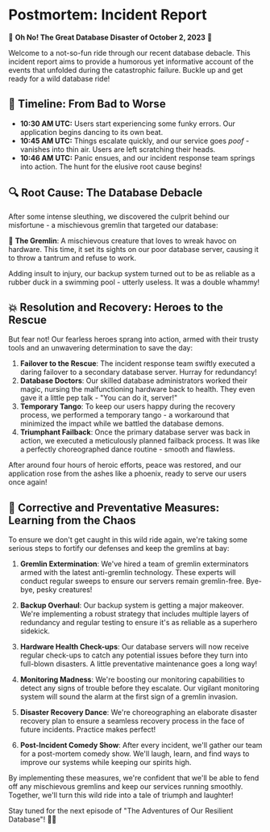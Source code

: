 # Postmortem: Incident Report

🚨 **Oh No! The Great Database Disaster of October 2, 2023** 🚨

Welcome to a not-so-fun ride through our recent database debacle.
This incident report aims to provide a humorous yet informative account of the events that unfolded during the catastrophic failure.
Buckle up and get ready for a wild database ride!

## 📅 Timeline: From Bad to Worse

-   **10:30 AM UTC:** Users start experiencing some funky errors. Our application begins dancing to its own beat.
-   **10:45 AM UTC:** Things escalate quickly, and our service goes _poof_ - vanishes into thin air. Users are left scratching their heads.
-   **10:46 AM UTC:** Panic ensues, and our incident response team springs into action. The hunt for the elusive root cause begins!

## 🔍 Root Cause: The Database Debacle

After some intense sleuthing, we discovered the culprit behind our misfortune - a mischievous gremlin that targeted our database:

👾 **The Gremlin**: A mischievous creature that loves to wreak havoc on hardware. This time, it set its sights on our poor database server, causing it to throw a tantrum and refuse to work.

Adding insult to injury, our backup system turned out to be as reliable as a rubber duck in a swimming pool - utterly useless. It was a double whammy!

## 💥 Resolution and Recovery: Heroes to the Rescue

But fear not! Our fearless heroes sprang into action, armed with their trusty tools and an unwavering determination to save the day:

1. **Failover to the Rescue**: The incident response team swiftly executed a daring failover to a secondary database server. Hurray for redundancy!
2. **Database Doctors**: Our skilled database administrators worked their magic, nursing the malfunctioning hardware back to health. They even gave it a little pep talk - "You can do it, server!"
3. **Temporary Tango**: To keep our users happy during the recovery process, we performed a temporary tango - a workaround that minimized the impact while we battled the database demons.
4. **Triumphant Failback**: Once the primary database server was back in action, we executed a meticulously planned failback process. It was like a perfectly choreographed dance routine - smooth and flawless.

After around four hours of heroic efforts, peace was restored, and our application rose from the ashes like a phoenix, ready to serve our users once again!

## 🚀 Corrective and Preventative Measures: Learning from the Chaos

To ensure we don't get caught in this wild ride again, we're taking some serious steps to fortify our defenses and keep the gremlins at bay:

1. **Gremlin Extermination**: We've hired a team of gremlin exterminators armed with the latest anti-gremlin technology. These experts will conduct regular sweeps to ensure our servers remain gremlin-free. Bye-bye, pesky creatures!

2. **Backup Overhaul**: Our backup system is getting a major makeover. We're implementing a robust strategy that includes multiple layers of redundancy and regular testing to ensure it's as reliable as a superhero sidekick.

3. **Hardware Health Check-ups**: Our database servers will now receive regular check-ups to catch any potential issues before they turn into full-blown disasters. A little preventative maintenance goes a long way!

4. **Monitoring Madness**: We're boosting our monitoring capabilities to detect any signs of trouble before they escalate. Our vigilant monitoring system will sound the alarm at the first sign of a gremlin invasion.

5. **Disaster Recovery Dance**: We're choreographing an elaborate disaster recovery plan to ensure a seamless recovery process in the face of future incidents. Practice makes perfect!

6. **Post-Incident Comedy Show**: After every incident, we'll gather our team for a post-mortem comedy show. We'll laugh, learn, and find ways to improve our systems while keeping our spirits high.

By implementing these measures, we're confident that we'll be able to fend off any mischievous gremlins and keep our services running smoothly. Together, we'll turn this wild ride into a tale of triumph and laughter!

Stay tuned for the next episode of "The Adventures of Our Resilient Database"! 🎉🌟
